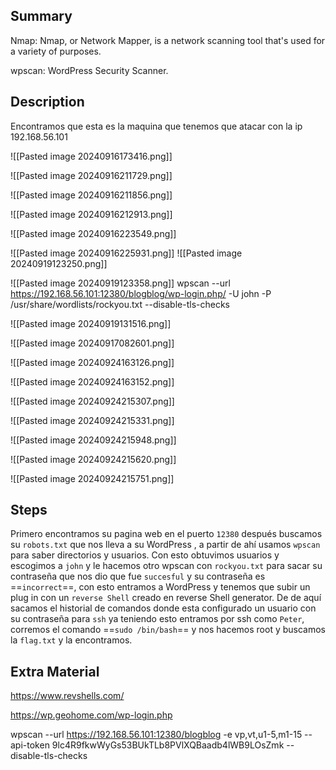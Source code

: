 
## Summary

Nmap:
Nmap, or Network Mapper, is a network scanning tool that's used for a variety of purposes.

wpscan:
WordPress Security Scanner.
## Description

Encontramos que esta es la maquina que tenemos que atacar con la ip 192.168.56.101

![[Pasted image 20240916173416.png]]

![[Pasted image 20240916211729.png]]

![[Pasted image 20240916211856.png]]

![[Pasted image 20240916212913.png]]


![[Pasted image 20240916223549.png]]

![[Pasted image 20240916225931.png]]
![[Pasted image 20240919123250.png]]

![[Pasted image 20240919123358.png]]
	wpscan --url https://192.168.56.101:12380/blogblog/wp-login.php/ -U john -P /usr/share/wordlists/rockyou.txt --disable-tls-checks

![[Pasted image 20240919131516.png]]



![[Pasted image 20240917082601.png]]

![[Pasted image 20240924163126.png]]

![[Pasted image 20240924163152.png]]

![[Pasted image 20240924215307.png]]

![[Pasted image 20240924215331.png]]

![[Pasted image 20240924215948.png]]


![[Pasted image 20240924215620.png]]


![[Pasted image 20240924215751.png]]

## Steps

Primero encontramos su pagina web en el puerto  `12380` después buscamos su `robots.txt` que nos lleva a su WordPress , a partir de ahí usamos `wpscan` para saber directorios y usuarios.
Con esto obtuvimos usuarios y escogimos a `john` y le hacemos otro wpscan con `rockyou.txt` para sacar su contraseña que nos dio que fue `succesful` y su contraseña es ==`incorrect`==, con esto entramos a WordPress y tenemos que subir un plug in con un `reverse Shell` creado en reverse Shell generator.
De de aquí sacamos el historial de comandos donde esta configurado un usuario con su contraseña para `ssh` ya teniendo esto entramos por ssh como `Peter`, corremos el comando ==`sudo /bin/bash`== y nos hacemos root y buscamos la `flag.txt` y la encontramos.



## Extra Material

https://www.revshells.com/


https://wp.geohome.com/wp-login.php


wpscan --url https://192.168.56.101:12380/blogblog -e vp,vt,u1-5,m1-15 --api-token 9lc4R9fkwWyGs53BUkTLb8PVlXQBaadb4lWB9LOsZmk --disable-tls-checks